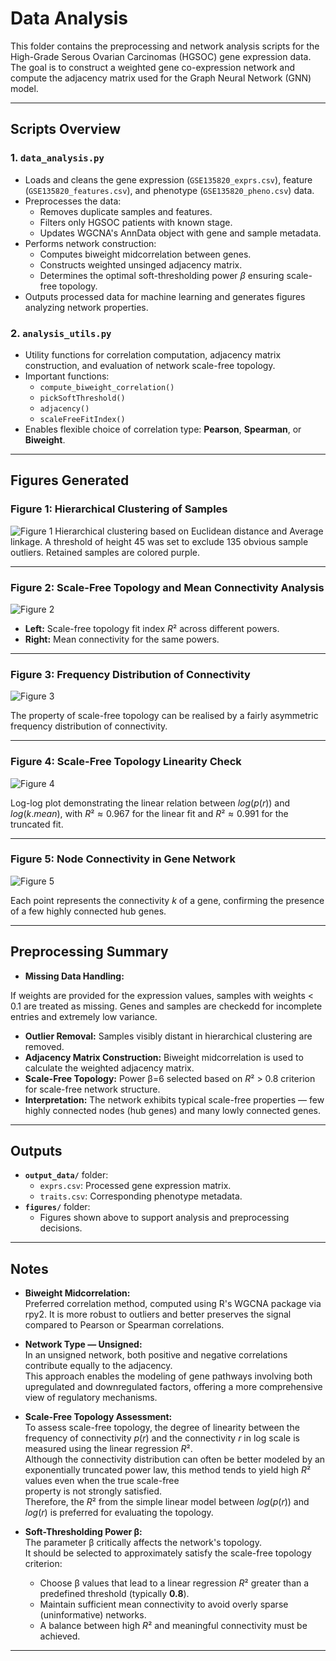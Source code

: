 # Data Analysis

This folder contains the preprocessing and network analysis scripts for the High-Grade Serous Ovarian Carcinomas (HGSOC) gene expression data.  
The goal is to construct a weighted gene co-expression network and compute the adjacency matrix used for the Graph Neural Network (GNN) model.

---

## Scripts Overview

### 1. `data_analysis.py`
- Loads and cleans the gene expression (`GSE135820_exprs.csv`), feature (`GSE135820_features.csv`), and phenotype (`GSE135820_pheno.csv`) data.
- Preprocesses the data:
  - Removes duplicate samples and features.
  - Filters only HGSOC patients with known stage.
  - Updates WGCNA's AnnData object with gene and sample metadata.
- Performs network construction:
  - Computes biweight midcorrelation between genes.
  - Constructs weighted unsinged adjacency matrix.
  - Determines the optimal soft-thresholding power $β$ ensuring scale-free topology.
- Outputs processed data for machine learning and generates figures analyzing network properties.

### 2. `analysis_utils.py`
- Utility functions for correlation computation, adjacency matrix construction, and evaluation of network scale-free topology.
- Important functions:
  - `compute_biweight_correlation()`
  - `pickSoftThreshold()`
  - `adjacency()`
  - `scaleFreeFitIndex()`
- Enables flexible choice of correlation type: **Pearson**, **Spearman**, or **Biweight**.

---

## Figures Generated

### Figure 1: Hierarchical Clustering of Samples
![Figure 1](https://github.com/user-attachments/assets/9623bda8-5934-4be3-b00f-97b6387e45d7)
Hierarchical clustering based on Euclidean distance and Average linkage. 
A threshold of height 45 was set to exclude 135 obvious sample outliers.
Retained samples are colored purple.

---

### Figure 2: Scale-Free Topology and Mean Connectivity Analysis
![Figure 2](https://github.com/user-attachments/assets/b72d9974-b8ba-4d65-947b-55c977b76ddb)
- **Left:** Scale-free topology fit index $R²$ across different powers.
- **Right:** Mean connectivity for the same powers.

---

### Figure 3: Frequency Distribution of Connectivity
![Figure 3](https://github.com/user-attachments/assets/158f46da-445e-4c50-90a8-32c59c0589ca) 

The property of scale-free topology can be realised by a fairly asymmetric frequency distribution of connectivity.

---

### Figure 4: Scale-Free Topology Linearity Check
![Figure 4](https://github.com/user-attachments/assets/2a94dd0e-4157-40c0-abee-16b0c7a104a2) 

Log-log plot demonstrating the linear relation between $log(p(r))$ and $log(k.mean)$, with $R² ≈ 0.967$ for the linear fit and $R² ≈ 0.991$ for the truncated fit.

---

### Figure 5: Node Connectivity in Gene Network
![Figure 5](https://github.com/user-attachments/assets/3d3454e2-0a7b-48b9-8701-642f3beaea01) 

Each point represents the connectivity $k$ of a gene, confirming the presence of a few highly connected hub genes.

---

## Preprocessing Summary

- **Missing Data Handling:**

If weights are provided for the expression values, samples with weights < 0.1 are treated as missing. 
Genes and samples are checkedd for incomplete entries and extremely low variance.

- **Outlier Removal:** Samples visibly distant in hierarchical clustering are removed.
- **Adjacency Matrix Construction:** Biweight midcorrelation is used to calculate the weighted adjacency matrix.
- **Scale-Free Topology:** Power β=6 selected based on $R²$ > 0.8 criterion for scale-free network structure.
- **Interpretation:** The network exhibits typical scale-free properties — few highly connected nodes (hub genes) and many lowly connected genes.

---

## Outputs

- **`output_data/`** folder:
  - `exprs.csv`: Processed gene expression matrix.
  - `traits.csv`: Corresponding phenotype metadata.
- **`figures/`** folder:
  - Figures shown above to support analysis and preprocessing decisions.

---

## Notes

- **Biweight Midcorrelation:**  
  Preferred correlation method, computed using R's WGCNA package via rpy2.
  It is more robust to outliers and better preserves the signal compared to Pearson or Spearman correlations.

- **Network Type — Unsigned:**  
  In an unsigned network, both positive and negative correlations contribute equally to the adjacency.  
  This approach enables the modeling of gene pathways involving both upregulated and downregulated factors, offering a more comprehensive view of regulatory mechanisms.

- **Scale-Free Topology Assessment:**  
  To assess scale-free topology, the degree of linearity between the frequency of connectivity $p(r)$ and the connectivity $r$ in log scale is measured using the linear regression $R²$.  
  Although the connectivity distribution can often be better modeled by an exponentially truncated power law, this method tends to yield high $R²$ values even when the true scale-free   
  property is not strongly satisfied.  
  Therefore, the $R²$ from the simple linear model between $log(p(r))$ and $log(r)$ is preferred for evaluating the topology.

- **Soft-Thresholding Power β:**  
  The parameter β critically affects the network's topology.  
  It should be selected to approximately satisfy the scale-free topology criterion:  
  - Choose β values that lead to a linear regression $R²$ greater than a predefined threshold (typically **0.8**).  
  - Maintain sufficient mean connectivity to avoid overly sparse (uninformative) networks.  
  - A balance between high $R²$ and meaningful connectivity must be achieved.

---
